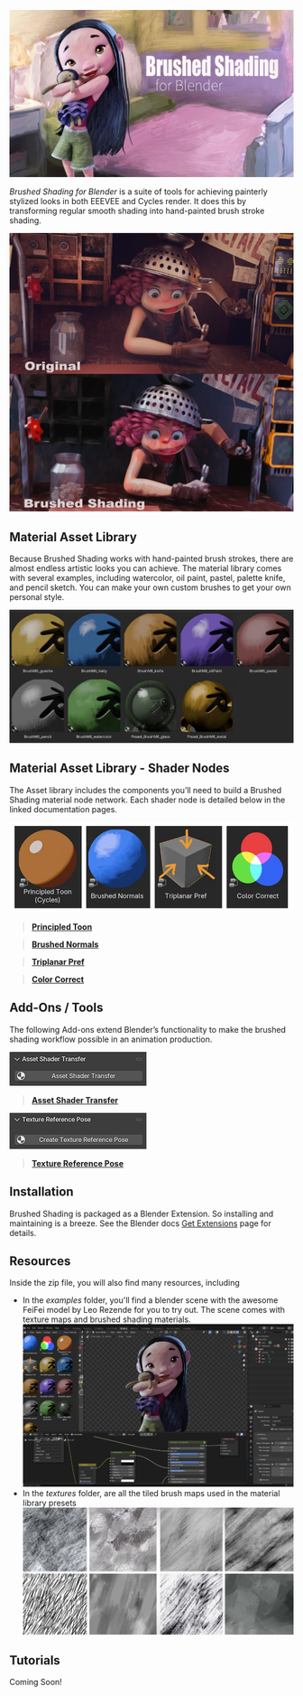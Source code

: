 

![img](docs/img/FeiFei_BrushShade_v2.jpg)

*Brushed Shading for Blender* is a suite of tools for achieving painterly stylized looks in both EEEVEE and Cycles render. It does this by transforming regular smooth shading into hand-painted brush stroke shading. 

![img](docs/img/Junkyard_close_BA.jpg)

## Material Asset Library

Because Brushed Shading works with hand-painted brush strokes, there are almost endless artistic looks you can achieve. The material library comes with several examples, including watercolor, oil paint, pastel, palette knife, and pencil sketch. You can make your own custom brushes to get your own personal style.

![img](docs/img/matLib.jpg)

## Material Asset Library - Shader Nodes

The Asset library includes the components you’ll need to build a Brushed Shading material node network. Each shader node is detailed below in the linked documentation pages.

![img](docs/img/shaderNodes.jpg)


> **[Principled Toon](docs/PrincipledToon.md)**

> **[Brushed Normals](docs/BrushNormals.md)**

> **[Triplanar Pref](docs/triPref.md)**

> **[Color Correct](docs/cc.md)**




## Add-Ons / Tools

The following Add-ons extend Blender’s functionality to make the brushed shading workflow possible in an animation production.

[![AST](docs/img/shaderTransfer.jpg)](docs/shaderTransfer.html)

> **[Asset Shader Transfer](docs/shaderTransfer.md)**

[![img](docs/img/texRef.jpg)](docs/texRef.html)

> **[Texture Reference Pose](docs/texRef.md)**

## Installation

Brushed Shading is packaged as a Blender Extension. So installing and maintaining is a breeze. See the Blender docs <a href="https://docs.blender.org/manual/en/latest/editors/preferences/extensions.html" target="_blank">Get Extensions</a> page for details.

## Resources

Inside the zip file, you will also find many resources, including 

- In the *examples* folder, you'll find a blender scene with the awesome FeiFei model by Leo Rezende for you to try out. The scene comes with texture maps and brushed shading materials.
  ![img](docs/img/exampleScene.jpg)
- In the *textures* folder, are all the tiled brush maps used in the material library presets
  ![img](docs/img/brushMaps.jpg)

## Tutorials

Coming Soon!
